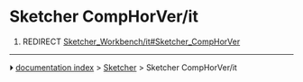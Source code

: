 # Sketcher CompHorVer/it
1.  REDIRECT [Sketcher_Workbench/it#Sketcher_CompHorVer](Sketcher_Workbench/it#Sketcher_CompHorVer.md)



---
⏵ [documentation index](../README.md) > [Sketcher](Sketcher_Workbench.md) > Sketcher CompHorVer/it
